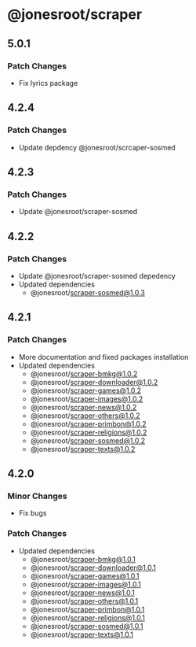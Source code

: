 # @jonesroot/scraper

## 5.0.1

### Patch Changes

- Fix lyrics package

## 4.2.4

### Patch Changes

- Update depdency @jonesroot/scrcaper-sosmed

## 4.2.3

### Patch Changes

- Update @jonesroot/scraper-sosmed

## 4.2.2

### Patch Changes

- Update @jonesroot/scraper-sosmed depedency
- Updated dependencies
  - @jonesroot/scraper-sosmed@1.0.3

## 4.2.1

### Patch Changes

- More documentation and fixed packages installation
- Updated dependencies
  - @jonesroot/scraper-bmkg@1.0.2
  - @jonesroot/scraper-downloader@1.0.2
  - @jonesroot/scraper-games@1.0.2
  - @jonesroot/scraper-images@1.0.2
  - @jonesroot/scraper-news@1.0.2
  - @jonesroot/scraper-others@1.0.2
  - @jonesroot/scraper-primbon@1.0.2
  - @jonesroot/scraper-religions@1.0.2
  - @jonesroot/scraper-sosmed@1.0.2
  - @jonesroot/scraper-texts@1.0.2

## 4.2.0

### Minor Changes

- Fix bugs

### Patch Changes

- Updated dependencies
  - @jonesroot/scraper-bmkg@1.0.1
  - @jonesroot/scraper-downloader@1.0.1
  - @jonesroot/scraper-games@1.0.1
  - @jonesroot/scraper-images@1.0.1
  - @jonesroot/scraper-news@1.0.1
  - @jonesroot/scraper-others@1.0.1
  - @jonesroot/scraper-primbon@1.0.1
  - @jonesroot/scraper-religions@1.0.1
  - @jonesroot/scraper-sosmed@1.0.1
  - @jonesroot/scraper-texts@1.0.1
